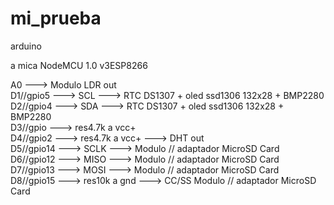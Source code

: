 # mi_prueba
arduino

a mica NodeMCU 1.0 v3ESP8266

A0          --->                      Modulo LDR out  
D1//gpio5   --->  SCL            ---> RTC DS1307 + oled ssd1306 132x28 + BMP2280  
D2//gpio4   --->  SDA            ---> RTC DS1307 + oled ssd1306 132x28 + BMP2280  
D3//gpio    --->  res4.7k a vcc+  
D4//gpio2   --->  res4.7k a vcc+ ---> DHT out  
D5//gpio14  --->  SCLK           ---> Modulo // adaptador MicroSD Card  
D6//gpio12  --->  MISO           ---> Modulo // adaptador MicroSD Card  
D7//gpio13  --->  MOSI           ---> Modulo // adaptador MicroSD Card  
D8//gpio15  --->  res10k a gnd   ---> CC/SS  Modulo // adaptador MicroSD Card  
